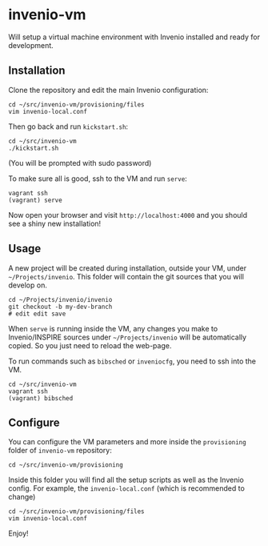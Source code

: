 invenio-vm
==========

Will setup a virtual machine environment with Invenio installed and ready
for development.

Installation
------------

Clone the repository and edit the main Invenio configuration:

    cd ~/src/invenio-vm/provisioning/files
    vim invenio-local.conf

Then go back and run `kickstart.sh`:

    cd ~/src/invenio-vm
    ./kickstart.sh

(You will be prompted with sudo password)

To make sure all is good, ssh to the VM and run `serve`:

    vagrant ssh
    (vagrant) serve

Now open your browser and visit `http://localhost:4000` and you should see
a shiny new installation!


Usage
-----

A new project will be created during installation, outside your VM, under `~/Projects/invenio`. This folder will contain the git sources that you will develop on.

    cd ~/Projects/invenio/invenio
    git checkout -b my-dev-branch
    # edit edit save

When `serve` is running inside the VM, any changes you make to Invenio/INSPIRE sources under `~/Projects/invenio` will be automatically copied. So you just need to reload the web-page.

To run commands such as `bibsched` or `inveniocfg`, you need to ssh into the VM.

    cd ~/src/invenio-vm
    vagrant ssh
    (vagrant) bibsched


Configure
---------

You can configure the VM parameters and more inside the `provisioning` folder of `invenio-vm` repository:

    cd ~/src/invenio-vm/provisioning

Inside this folder you will find all the setup scripts as well as the Invenio config. For example, the `invenio-local.conf` (which is recommended to change)

    cd ~/src/invenio-vm/provisioning/files
    vim invenio-local.conf

Enjoy!
